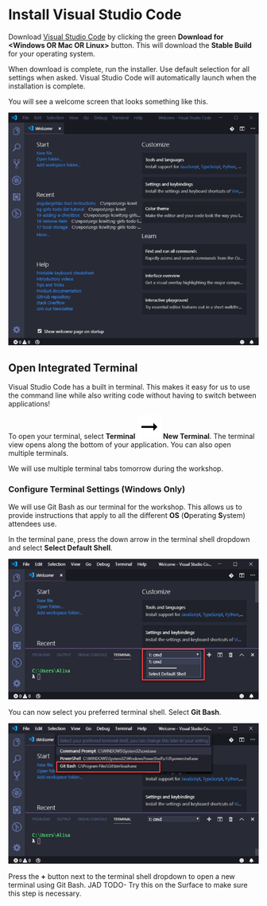 # Install Visual Studio Code

Download [Visual Studio Code](https://code.visualstudio.com/) by clicking the green **Download for &lt;Windows OR Mac OR Linux&gt;** button. This will download the **Stable Build** for your operating system.

When download is complete, run the installer. Use default selection for all settings when asked. Visual Studio Code will automatically launch when the installation is complete.

You will see a welcome screen that looks something like this.

![](../.gitbook/assets/vs-code-welcome.png)


## Open Integrated Terminal

Visual Studio Code has a built in terminal. This makes it easy for us to use the command line while also writing code without having to switch between applications!

To open your terminal, select **Terminal** ![](../.gitbook/assets/arrow-right.svg) **New Terminal**. The terminal view opens along the bottom of your application. You can also open multiple terminals. 

We will use multiple terminal tabs tomorrow during the workshop.


### Configure Terminal Settings (Windows Only)

We will use Git Bash as our terminal for the workshop. This allows us to provide instructions that apply to all the different **OS** \(**O**perating **S**ystem\) attendees use. 

In the terminal pane, press the down arrow in the terminal shell dropdown and select **Select Default Shell**. 

![](../.gitbook/assets/vs-code-select-default-shell.png)


You can now select you preferred terminal shell. Select **Git Bash**. 

![](../.gitbook/assets/vs-code-select-git-bash.png)

Press the **+** button next to the terminal shell dropdown to open a new terminal using Git Bash.
JAD TODO- Try this on the Surface to make sure this step is necessary.